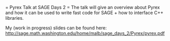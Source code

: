 = Pyrex Talk at SAGE Days 2 =
The talk will give an overview about Pyrex and how it can be used to write fast code for SAGE + how to interface C++ libraries.

My (work in progress) slides can be found here: http://sage.math.washington.edu/home/malb/sage_days_2/Pyrex/pyrex.pdf
